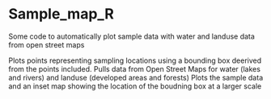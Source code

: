 # Sample_map_R
Some code to automatically plot sample data with water and landuse data from open street maps

Plots points representing sampling locations using a bounding box deerived from the points included. 
Pulls data from Open Street Maps for water (lakes and rivers) and landuse (developed areas and forests)
Plots the sample data and an inset map showing the location of the boudning box at a larger scale
